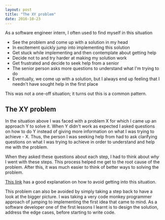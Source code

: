 ```yaml
---
layout: post
title: "The XY problem"
date: 2016-10-23
---
```

As a software engineer intern, I often used to find myself in this situation

- See the problem and come up with a solution in my head
- In excitement quickly jump into implementing this solution
- Get stuck while implementing and then contemplate about getting help
- Decide not to and try harder at making my solution work
- Get frustrated and decide to seek help from a senior
- The senior person asks more questions to understand what I'm trying to do
- Eventually, we come up with a solution, but I always end up feeling that I needn't have sought help in the first place

This was not a one-off situation; it turns out this is a common pattern.

The XY problem
------
In the situation above I was faced with a problem X for which I came up an approach Y to solve it. When Y didn't work as expected I asked questions on how to do Y instead of giving more information on what I was trying to achieve - X. Thus, the person I was seeking help from had to ask clarifying questions on what I was trying to achieve in order to understand and help me with the problem.

When they asked these questions about each step, I had to think about *why* I went with these steps. This process helped me get to the root cause of the problem. After this, it was much easier to think of better ways to solving the problem.

[This link](http://meta.stackexchange.com/a/66378) has a good explanation on how to avoid getting into this situation.

This problem can also be avoided by simply taking a step back to have a look at the bigger picture. I was taking a very code monkey programmer approach of jumping to implementing the first idea that came to mind. As a software developer one of the first lessons I learnt is to design the solution, address the edge cases, before starting to write code.
